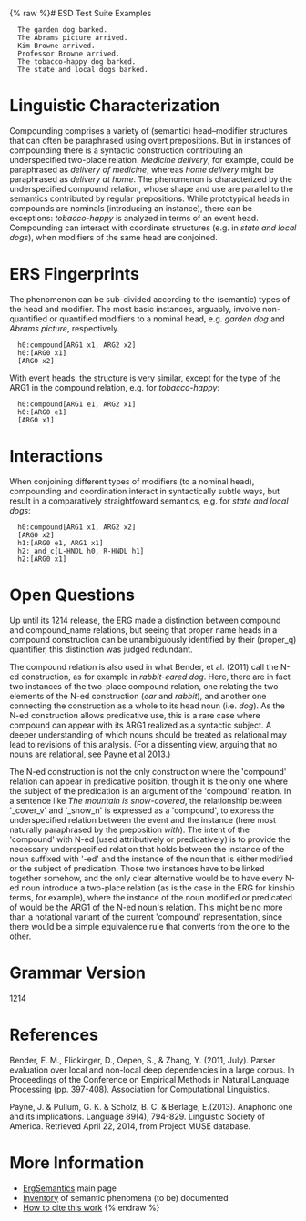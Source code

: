 {% raw %}# ESD Test Suite Examples

      The garden dog barked.
      The Abrams picture arrived.
      Kim Browne arrived.
      Professor Browne arrived.
      The tobacco-happy dog barked.
      The state and local dogs barked.

# Linguistic Characterization

Compounding comprises a variety of (semantic) head–modifier structures
that can often be paraphrased using overt prepositions. But in instances
of compounding there is a syntactic construction contributing an
underspecified two-place relation. *Medicine delivery*, for example,
could be paraphrased as *delivery of medicine*, whereas *home delivery*
might be paraphrased as *delivery at home*. The phenomenon is
characterized by the underspecified compound relation, whose shape and
use are parallel to the semantics contributed by regular prepositions.
While prototypical heads in compounds are nominals (introducing an
instance), there can be exceptions: *tobacco-happy* is analyzed in terms
of an event head. Compounding can interact with coordinate structures
(e.g. in *state and local dogs*), when modifiers of the same head are
conjoined.

# ERS Fingerprints

The phenomenon can be sub-divided according to the (semantic) types of
the head and modifier. The most basic instances, arguably, involve
non-quantified or quantified modifiers to a nominal head, e.g. *garden
dog* and *Abrams picture*, respectively.

      h0:compound[ARG1 x1, ARG2 x2]
      h0:[ARG0 x1]
      [ARG0 x2]

With event heads, the structure is very similar, except for the type of
the ARG1 in the compound relation, e.g. for *tobacco-happy*:

      h0:compound[ARG1 e1, ARG2 x1]
      h0:[ARG0 e1]
      [ARG0 x1]

# Interactions

When conjoining different types of modifiers (to a nominal head),
compounding and coordination interact in syntactically subtle ways, but
result in a comparatively straightfoward semantics, e.g. for *state and
local dogs*:

      h0:compound[ARG1 x1, ARG2 x2]
      [ARG0 x2]
      h1:[ARG0 e1, ARG1 x1]
      h2:_and_c[L-HNDL h0, R-HNDL h1]
      h2:[ARG0 x1]

# Open Questions

Up until its 1214 release, the ERG made a distinction between compound
and compound\_name relations, but seeing that proper name heads in a
compound construction can be unambiguously identified by their
(proper\_q) quantifier, this distinction was judged redundant.

The compound relation is also used in what Bender, et al. (2011) call
the N-ed construction, as for example in *rabbit-eared dog*. Here, there
are in fact two instances of the two-place compound relation, one
relating the two elements of the N-ed construction (*ear* and *rabbit*),
and another one connecting the construction as a whole to its head noun
(i.e. *dog*). As the N-ed construction allows predicative use, this is a
rare case where compound can appear with its ARG1 realized as a
syntactic subject. A deeper understanding of which nouns should be
treated as relational may lead to revisions of this analysis. (For a
dissenting view, arguing that no nouns are relational, see [Payne et al
2013](http://muse.jhu.edu/journals/language/v089/89.4.payne.html).)

The N-ed construction is not the only construction where the 'compound'
relation can appear in predicative position, though it is the only one
where the subject of the predication is an argument of the 'compound'
relation. In a sentence like *The mountain is snow-covered*, the
relationship between '\_cover\_v' and '\_snow\_n' is expressed as a
'compound', to express the underspecified relation between the event and
the instance (here most naturally paraphrased by the preposition
*with*). The intent of the 'compound' with N-ed (used attributively or
predicatively) is to provide the necessary underspecified relation that
holds between the instance of the noun suffixed with '-ed' and the
instance of the noun that is either modified or the subject of
predication. Those two instances have to be linked together somehow, and
the only clear alternative would be to have every N-ed noun introduce a
two-place relation (as is the case in the ERG for kinship terms, for
example), where the instance of the noun modified or predicated of would
be the ARG1 of the N-ed noun's relation. This might be no more than a
notational variant of the current 'compound' representation, since there
would be a simple equivalence rule that converts from the one to the
other.

# Grammar Version

1214

# References

Bender, E. M., Flickinger, D., Oepen, S., & Zhang, Y. (2011, July).
Parser evaluation over local and non-local deep dependencies in a large
corpus. In Proceedings of the Conference on Empirical Methods in Natural
Language Processing (pp. 397-408). Association for Computational
Linguistics.

Payne, J. & Pullum, G. K. & Scholz, B. C. & Berlage, E.(2013). Anaphoric
one and its implications. Language 89(4), 794-829. Linguistic Society of
America. Retrieved April 22, 2014, from Project MUSE database.

# More Information

- [ErgSemantics](../ErgSemantics) main page
- [Inventory](../ErgSemantics_Inventory) of semantic phenomena (to be)
documented
- [How to cite this work](../ErgSemantics_HowToCite)
<update date omitted for speed>{% endraw %}
